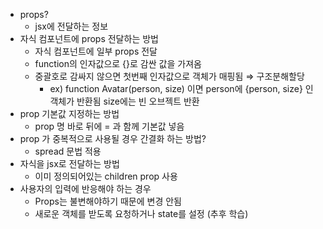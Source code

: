 -   props?
    -   jsx에 전달하는 정보
-   자식 컴포넌트에 props 전달하는 방법
    -   자식 컴포넌트에 일부 props 전달
    -   function의 인자값으로 {}로 감싼 값을 가져옴
    -   중괄호로 감싸지 않으면 첫번째 인자값으로 객체가 매핑됨 ⇒ 구조분해할당
        -   ex)
            function Avatar(person, size) 이면
            person에 {person, size} 인 객체가 반환됨
            size에는 빈 오브젝트 반환
-   prop 기본값 지정하는 방법
    -   prop 명 바로 뒤에 = 과 함께 기본값 넣음
-   prop 가 중복적으로 사용될 경우 간결화 하는 방법?
    -   spread 문법 적용
-   자식을 jsx로 전달하는 방법
    -   이미 정의되어있는 children prop 사용
-   사용자의 입력에 반응해야 하는 경우
    -   Props는 불변해야하기 때문에 변경 안됨
    -   새로운 객체를 받도록 요청하거나 state를 설정 (추후 학습)
